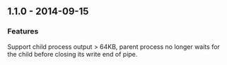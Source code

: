 ## 1.1.0 - 2014-09-15

### Features

Support child process output > 64KB, parent process no longer waits for
the child before closing its write end of pipe.

